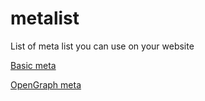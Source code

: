 metalist
========

List of meta list you can use on your website

[Basic meta](basic_meta.html)

[OpenGraph meta](opengraph_meta.html)



